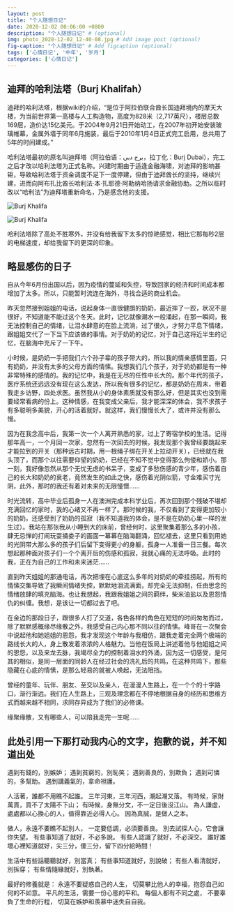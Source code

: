 ```yaml
---
layout: post
title: "个人随想日记"
date: 2020-12-02 00:06:00 +0800
description: "个人随想日记" # (optional)
img: photo_2020-12-02_12-40-08.jpg # Add image post (optional)
fig-caption: "个人随想日记" # Add figcaption (optional)
tags: ['心情日记', '中年', '岁月']
categories: ['心情日记']
---
```


## 迪拜的哈利法塔（Burj Khalifah）

迪拜的哈利法塔，根据wiki的介绍，“是位于阿拉伯联合酋长国迪拜境内的摩天大楼，为当前世界第一高楼与人工构造物<!--more-->，高度为828米（2,717英尺），楼层总数169层，造价达15亿美元。于2004年9月21日开始动工，在2007年初开始安装玻璃帷幕，金属外墙于同年6月施装，最后于2010年1月4日正式完工启用，总共用了5年的时间建成。”

哈利法塔最初的原名叫迪拜塔（阿拉伯语：برج دبي‎，拉丁化：Burj Dubai‎），完工之后才改以哈利法塔为正式名称。兴建时期由于适逢金融海啸，对迪拜的影响甚钜，导致哈利法塔于资金调度不足下一度停建，但由于迪拜酋长的坚持，继续兴建，进而向阿布扎比酋长哈利法·本·扎耶德·阿勒纳哈扬请求金融协助。之所以临时改以“哈利法”为迪拜塔重新命名，乃是感念他的支援。

![Burj Khalifa]({{site.baseurl}}/assets/img/2020-12-02/photo_2020-12-02_12-40-01.jpg)

![Burj Khalifa]({{site.baseurl}}/assets/img/2020-12-02/photo_2020-12-02_12-40-04.jpg)

哈利法塔除了高处不胜寒外，并没有给我留下太多的惊艳感觉，相比它那每秒2层的电梯速度，却给我留下的更深的印象。

## 略显感伤的日子

自从今年6月份出国以后，因为疫情的蔓延和失控，导致回家的经济和时间成本都增加了太多。所以，只能暂时流连在海外，寻找合适的商业机会。

昨天忽然接到姐姐的电话，说起身体一直很健朗的奶奶，最近摔了一跤，状况不是很好，不知道能不能过这个冬天。此时，记忆就像潮水一般涌起，在那一瞬间，我无法控制自己的情绪，让泪水肆意的在脸上流淌，过了很久，才努力平息下情绪，跟姐姐交代了一下当下应该做的事情。对于奶奶的记忆，对于自己这将近半生的记忆，在脑海中充斥了一下午。

小时候，是奶奶一手把我们六个孙子辈的孩子带大的，所以我的情亲感情里面，只有奶奶，并没有太多的父母方面的情愫。我想我们几个孩子，对于奶奶都是有一种非常特殊的感情的。我的记忆中，我是在无尽的任性中长大的。那个年代的孩子，医疗系统还远远没有现在这么发达，所以我有很多的记忆，都是奶奶在周末，带着我走乡访野，四处求医。虽然我从小的身体素质就没有那么好，但是其实也没到需要经常看病的份上。这种情感，在我变成父亲后，我才能深深的体会，我不求孩子有多聪明多美貌，开心的活着就好。就这样，我们慢慢长大了，或许并没有那么慢。

因为在我念高中后，我第一次一个人离开熟悉的家，过上了寄宿学校的生活。记得那年高一，一个月回一次家，忽然有一次回去的时候，我发现那个我曾经要跳起来才能拉到的开关（那种远古时期，用一根绳子绑在开关上拉动开关），已经就在我头顶了，而那个以往需要仰望的奶奶，已经在不知不觉中变得那么佝偻和娇小。那一刻，我好像忽然从那个无忧无虑的书呆子，变成了多愁伤感的青少年，感伤着自己的长大和奶奶的衰老，竟然发生的如此之快，感伤着光阴似箭，寸金难买寸光阴，此外，那时的我还有着对未来的无限憧憬……

时光流转，高中毕业后孤身一人在澳洲完成本科学业后，再次回到那个残破不堪却充满回忆的家时，我的心绪又不再一样了。那时候的我，不仅看到了变得更加较小的奶奶，还感受到了奶奶的孤寂（我不知道我的体会，是不是在奶奶心里一样的发生过）。我站在那张我从小睡到大的床前，曾经何时，这里聚集着那么多的小孩，肆无忌惮的打闹玩耍捅娄子的画面一幕幕在脑海翻涌，回忆褪去，这里只看到用她的光阴带大那么多的孩子们后留下变得更小的身躯，孤身一人准备一日三餐。每次想起那种面对孩子们一个个离开后的伤感和孤寂，我就心痛的无法呼吸。此时的我，正在为自己的工作和未来迷茫……

直到昨天姐姐的那通电话，再次把埋在心底这么多年的对奶奶的牵挂捞起，所有的情愫交集导致了我瞬间情绪失控，默默地泪流满面，却完全无法抑制，任由思念的情绪放肆的填充脑海。也让我想起，我跟我姐姐之间的羁绊，柴米油盐以及恩怨情仇的纠缠。我想，是该让一切都过去了吧。

在金边的那段日子，跟很多人打了交道，各色各样的角色在短短的时间匆匆而过，除了默默感概缘尽缘散之外，我感受自己内心那不同以往的情愫。峰哥在一次聚会中说起他和她姐姐的恩怨，我才发现这个年龄与我相仿，跟我走着完全两个极端的路线长大的人，身上散发着浓浓的人格魅力。当他在饭局上讲述着他与他姐姐之间的恩怨，以及来龙去脉，我竭尽全力的控制着泪水的外涌，因为这一切感受，是何其的相似，是同一层面的同龄人在经过社会的洗礼后的共鸣，在这种共鸣下，那些隐藏在心底的情愫，是那么轻易的就被人唤起，无法阻挡。

曾经的童年、玩伴、朋友、至交以及亲人，在漫漫人生路上，在一个个的十字路口，渐行渐远。我们在人生路上，三观及理念都在不停地根据自身的经历和思维方式而越来越不相同，求同存异成为了我们的必修课。

缘聚缘散，又有哪些人，可以陪我走完一生呢……


## 此处引用一下那打动我内心的文字，抱歉的说，并不知道出处

遇到有錢的，別嫉妒；
遇到貧窮的，別恥笑；
遇到善良的，別欺負；
遇到可憐的，多幫助。
遇到講義氣的，拿命袒護。

人活著，誰都不用瞧不起誰。
三年河東，三年河西，潮起潮又落。
有時候，家財萬貫，買不了太陽不下山；
有時候，身無分文，不一定日後沒江山。
為人謙虛，處處都以心換心的人，值得靠近必得人心。
因為真誠，是做人之本。

做人，永遠不要瞧不起別人，
一定要低調，必須要善良。
別去試探人心，它會讓你失望。
有些事知道了就好，不必多說。
有些人認識了就好，不必深交。
誰好誰壞心裡知道就好，尖三分，傻三分，留下四分給時間！

生活中有些話聽聽就好，別當真；
有些事知道就好，別說破；
有些人看清就好，別拆穿；
有些情隨緣就好，別執著。

最好的修養就是：
永遠不要疑惑自己的人生，
切莫攀比他人的幸福，抱怨自己如何的不如意。
平凡的生活，需要一份心態的平和。
每個人都有不同之處，
不要辜負了生命的行程，
切莫在嫉妒和羨慕中迷失自自我。
